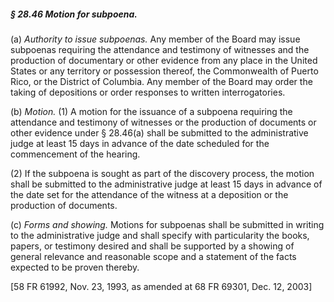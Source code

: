 ##### § 28.46 Motion for subpoena. #####

(a) *Authority to issue subpoenas.* Any member of the Board may issue subpoenas requiring the attendance and testimony of witnesses and the production of documentary or other evidence from any place in the United States or any territory or possession thereof, the Commonwealth of Puerto Rico, or the District of Columbia. Any member of the Board may order the taking of depositions or order responses to written interrogatories.

(b) *Motion.* (1) A motion for the issuance of a subpoena requiring the attendance and testimony of witnesses or the production of documents or other evidence under § 28.46(a) shall be submitted to the administrative judge at least 15 days in advance of the date scheduled for the commencement of the hearing.

(2) If the subpoena is sought as part of the discovery process, the motion shall be submitted to the administrative judge at least 15 days in advance of the date set for the attendance of the witness at a deposition or the production of documents.

(c) *Forms and showing.* Motions for subpoenas shall be submitted in writing to the administrative judge and shall specify with particularity the books, papers, or testimony desired and shall be supported by a showing of general relevance and reasonable scope and a statement of the facts expected to be proven thereby.

[58 FR 61992, Nov. 23, 1993, as amended at 68 FR 69301, Dec. 12, 2003]
